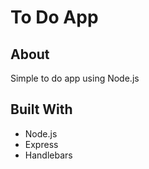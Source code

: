 # To Do App

## About
Simple to do app using Node.js

## Built With
  - Node.js
  - Express
  - Handlebars
